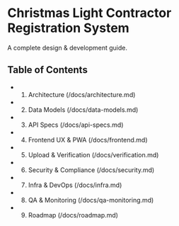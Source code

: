 # Christmas Light Contractor Registration System

A complete design & development guide.

## Table of Contents
- 1. Architecture (/docs/architecture.md)
- 2. Data Models (/docs/data-models.md)
- 3. API Specs (/docs/api-specs.md)
- 4. Frontend UX & PWA (/docs/frontend.md)
- 5. Upload & Verification (/docs/verification.md)
- 6. Security & Compliance (/docs/security.md)
- 7. Infra & DevOps (/docs/infra.md)
- 8. QA & Monitoring (/docs/qa-monitoring.md)
- 9. Roadmap (/docs/roadmap.md)
